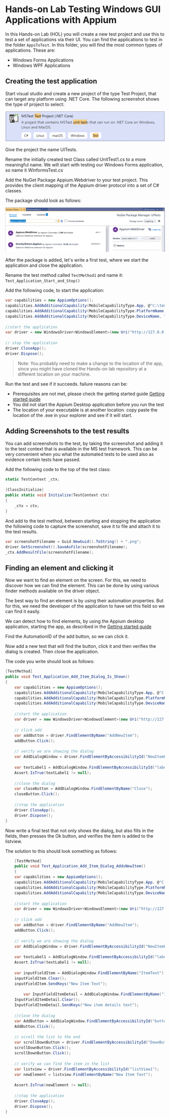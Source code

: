 # Hands-on Lab Testing Windows GUI Applications with Appium

In this Hands-on Lab (HOL) you will create a new test project and use this to test a set of applications via their UI.
You can find the applications to test in the folder `AppsToTest`.
In this folder, you will find the most common types of applications. These are:

* Windows Forms Applications
* Windows WPF Applications


## Creating the test application
Start visual studio and create a new project of the type Test Project, that can target any platform using .NET Core. The following screenshot shows the type of project to select:

<img src="images/projectType.PNG">

Give the project the name UITests.

Rename the initially created test Class called UnitTest1.cs to a more meaningful name. We will start with testing our Windows Forms application, so name it WinformsTest.cs

Add the NuGet Package Appium.Webdriver to your test project. This provides the client mapping of the Appium driver protocol into a set of C# classes.

The package should look as follows:

<img src="images/addNugetPackage.PNG">

After the package is added, let's write a first test, where we start the application and close the application.

Rename the test method called `TestMethod1` and name it: `Test_Application_Start_and_Stop()`

Add the following code, to start the application:

```c#
var capabilities = new AppiumOptions();
capabilities.AddAdditionalCapability(MobileCapabilityType.App, @"C:\temp\appium-hol\AppsToTest\WinForms\CarvedRock.exe");
capabilities.AddAdditionalCapability(MobileCapabilityType.PlatformName, "Windows");
capabilities.AddAdditionalCapability(MobileCapabilityType.DeviceName, "WindowsPC");

//start the application
var driver = new WindowsDriver<WindowsElement>(new Uri("http://127.0.0.1:4723/wd/hub"), capabilities);

// stop the application
driver.CloseApp();
driver.Dispose();
```
> Note: You probably need to make a change to the location of the app, since you might have cloned the Hands-on lab repository at a different location on your machine.

Run the test and see if it succeeds. 
failure reasons can be:
* Prerequisites are not met, please check the getting started guide <a href="GettingStarted.md">Getting started guide</a>
* You did not start the Appium Desktop application before you run the test
* The location of your executable is at another location. copy paste the location of the .exe in your explorer and see if it will start. 

## Adding Screenshots to the test results
You can add screenshots to the test, by taking the screenshot and adding it to the test context that is available in the MS test framework. This can be very convenient when you what the automated tests to be used also as evidence certain tests have passed.

Add the following code to the top of the test class:
```C#
static TestContext _ctx;

[ClassInitialize]
public static void Initialize(TestContext ctx)
{
    _ctx = ctx;
}
```

And add to the test method, between starting and stopping the application the following code to capture the screenshot, save it to file and attach it to the test results.

```C#
var screenshotFilename = Guid.NewGuid().ToString() + ".png";
driver.GetScreenshot().SaveAsFile(screenshotFilename);
_ctx.AddResultFile(screenshotFilename);
```

## Finding an element and clicking it
Now we want to find an element on the screen. For this, we need to discover how we can find the element. This can be done by using various finder methods available on the driver object.

The best way to find an element is by using their automation properties. But for this, we need the developer of the application to have set this field so we can find it easily.

We can detect how to find elements, by using the Appium desktop application, starting the app, as described in the <a href="GettingStarted.md">Getting started guide</a>

Find the AutomationID of the add button, so we can click it.

Now add a new test that will find the button, click it and then verifies the dialog is created. Then close the application.

The code you write should look as follows:
```C#
[TestMethod]
public void Test_Application_Add_Item_Dialog_Is_Shown()
{
    var capabilities = new AppiumOptions();
    capabilities.AddAdditionalCapability(MobileCapabilityType.App, @"C:\temp\appium-hol\AppsToTest\WinForms\CarvedRock.exe");
    capabilities.AddAdditionalCapability(MobileCapabilityType.PlatformName, "Windows");
    capabilities.AddAdditionalCapability(MobileCapabilityType.DeviceName, "WindowsPC");

    //start the application
    var driver = new WindowsDriver<WindowsElement>(new Uri("http://127.0.0.1:4723/wd/hub"), capabilities);

    // click add
    var addButton = driver.FindElementByName("AddNewItem");
    addButton.Click();

    // verify we are showing the dialog
    var AddDialogWindow = driver.FindElementByAccessibilityId("NewItemForm");

    var textLabel1 = AddDialogWindow.FindElementByAccessibilityId("label1");
    Assert.IsTrue(textLabel1 != null);

    //close the dialog
    var closeButton = AddDialogWindow.FindElementByName("Close");
    closeButton.Click();

    //stop the application
    driver.CloseApp();
    driver.Dispose();
}
```
Now write a final test that not only shows the dialog, but also fills in the fields, then presses the Ok button, and verifies the item is added to the listview.

The solution to this should look something as follows:

```C#
    [TestMethod]
    public void Test_Application_Add_Item_Dialog_AddsNewItem()
    {
    var capabilities = new AppiumOptions();
    capabilities.AddAdditionalCapability(MobileCapabilityType.App, @"C:\temp\appium-hol\AppsToTest\WinForms\CarvedRock.exe");
    capabilities.AddAdditionalCapability(MobileCapabilityType.PlatformName, "Windows");
    capabilities.AddAdditionalCapability(MobileCapabilityType.DeviceName, "WindowsPC");

    //start the application
    var driver = new WindowsDriver<WindowsElement>(new Uri("http://127.0.0.1:4723/wd/hub"), capabilities);

    // click add
    var addButton = driver.FindElementByName("AddNewItem");
    addButton.Click();

    // verify we are showing the dialog
    var AddDialogWindow = driver.FindElementByAccessibilityId("NewItemForm");

    var textLabel1 = AddDialogWindow.FindElementByAccessibilityId("label1");
    Assert.IsTrue(textLabel1 != null);

    var inputFieldItem = AddDialogWindow.FindElementByName("ItemText");
    inputFieldItem.Clear();
    inputFieldItem.SendKeys("New Item Text");

        var InputFieldItemDetail = AddDialogWindow.FindElementByName("ItemDetail");
    InputFieldItemDetail.Clear();
    InputFieldItemDetail.SendKeys("New item details text");

    //close the dialog
    var AddButton = AddDialogWindow.FindElementByAccessibilityId("button1");
    AddButton.Click();

    // scroll the list to the end
    var scrollDownButton = driver.FindElementByAccessibilityId("DownButton");
    scrollDownButton.Click();
    scrollDownButton.Click();

    // verify we can find the item in the list
    var listview = driver.FindElementByAccessibilityId("listView1");
    var newElement = listview.FindElementByName("New Item Text");

    Assert.IsTrue(newElement != null);

    //stop the application
    driver.CloseApp();
    driver.Dispose();
}
```
